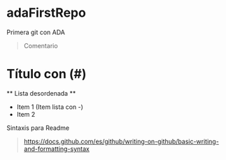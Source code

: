 # adaFirstRepo
Primera git con ADA

> Comentario

# Título con (#)

** Lista desordenada **
- Item 1 (Item lista con -)
- Item 2

 Sintaxis para Readme

> https://docs.github.com/es/github/writing-on-github/basic-writing-and-formatting-syntax
